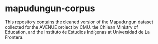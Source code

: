 # mapudungun-corpus

This repository contains the cleaned version of the Mapudungun dataset collected for the AVENUE project by CMU, the Chilean Ministry of Education, and the Instituto de Estudios Indígenas at Universidad de La Frontera.

